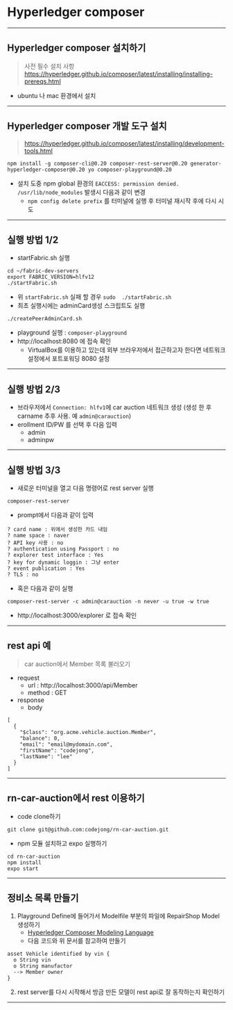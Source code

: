 # Hyperledger composer

---

## Hyperledger composer 설치하기
> 사전 필수 설치 사항
> https://hyperledger.github.io/composer/latest/installing/installing-prereqs.html
- ubuntu 나 mac 환경에서 설치

---

## Hyperledger composer 개발 도구 설치
> https://hyperledger.github.io/composer/latest/installing/development-tools.html
```
npm install -g composer-cli@0.20 composer-rest-server@0.20 generator-hyperledger-composer@0.20 yo composer-playground@0.20
```
- 설치 도중 npm global 환경의 `EACCESS: permission denied. /usr/lib/node_modules` 발생시 다음과 같이 변경
  - `npm config delete prefix` 를 터미널에 실행 후 터미널 재시작 후에 다시 시도

---

## 실행 방법 1/2
- startFabric.sh 실행
```
cd ~/fabric-dev-servers
export FABRIC_VERSION=hlfv12
./startFabric.sh 
```
- 위 `startFabric.sh` 실패 할 경우 `sudo  ./startFabric.sh`  
- 최초 실행시에는 adminCard생성 스크립트도 실행
```
./createPeerAdminCard.sh
```
- playground 실행 : `composer-playground` 
- http://localhost:8080 에 접속 확인
  - VirtualBox를 이용하고 있는데 외부 브라우저에서 접근하고자 한다면 네트워크 설정에서 포트포워딩 8080 설정

---

## 실행 방법 2/3
- 브라우저에서 `Connection: hlfv1`에 car auction 네트워크 생성 (생성 한 후 carname 추후 사용. 예  `admin@carauction`)
- erollment ID/PW 를 선택 후 다음 입력
  - admin
  - adminpw

---

## 실행 방법 3/3
- 새로운 터미널을 열고 다음 명령어로 rest server 실행
```
composer-rest-server
```
- prompt에서 다음과 같이 입력
```
? card name : 위에서 생성한 카드 내임
? name space : naver
? API key 사용 : no
? authentication using Passport : no
? explorer test interface : Yes
? key for dynamic loggin : 그냥 enter
? event publication : Yes
? TLS : no
```
- 혹은 다음과 같이 실행
```
composer-rest-server -c admin@carauction -n never -u true -w true
```
- http://localhost:3000/explorer 로 접속 확인
 
---


## rest api 예
> car auction에서 Member 목록 불러오기
- request
  - url : http://localhost:3000/api/Member
  - method : GET
- response
  - body
```
[
  {
    "$class": "org.acme.vehicle.auction.Member",
    "balance": 0,
    "email": "email@mydomain.com",
    "firstName": "codejong",
    "lastName": "lee"
  }
]
```

---

## rn-car-auction에서 rest 이용하기
- code clone하기 
```shell
git clone git@github.com:codejong/rn-car-auction.git
```
- npm 모듈 설치하고 expo 실행하기
```shell
cd rn-car-auction
npm install
expo start
```

---

## 정비소 목록 만들기
1. Playground Define에 들어가서 Modelfile 부분의 파일에 RepairShop Model 생성하기
   - [Hyperledger Composer Modeling Language](https://sstone1.github.io/composer/reference/cto_language.html)
   - 다음 코드와 위 문서를 참고하여 만들기
```
asset Vehicle identified by vin {
  o String vin
  o String manufactor
  --> Member owner
}
```
2. rest server를 다시 시작해서 방금 만든 모델이 rest api로 잘 동작하는지 확인하기

---
